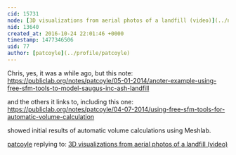 ```yaml
---
cid: 15731
node: [3D visualizations from aerial photos of a landfill (video)](../notes/cfastie/10-23-2016/3d-visualizations-from-aerial-photos-of-a-landfill-video)
nid: 13640
created_at: 2016-10-24 22:01:46 +0000
timestamp: 1477346506
uid: 77
author: [patcoyle](../profile/patcoyle)
---
```


Chris, yes, it was a while ago, but this note:
https://publiclab.org/notes/patcoyle/05-01-2014/anoter-example-using-free-sfm-tools-to-model-saugus-inc-ash-landfill

and the others it links to, including this one:
https://publiclab.org/notes/patcoyle/04-07-2014/using-free-sfm-tools-for-automatic-volume-calculation

showed initial results of automatic volume calculations using Meshlab. 

[patcoyle](../profile/patcoyle) replying to: [3D visualizations from aerial photos of a landfill (video)](../notes/cfastie/10-23-2016/3d-visualizations-from-aerial-photos-of-a-landfill-video)

